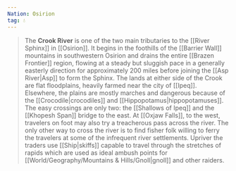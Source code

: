 ```yaml
---
Nation: Osirion
tag: 💧
---
```


> The **Crook River** is one of the two main tributaries to the [[River Sphinx]] in [[Osirion]].  It begins in the foothills of the [[Barrier Wall]] mountains in southwestern Osirion and drains the entire [[Brazen Frontier]] region, flowing at a steady but sluggish pace in a generally easterly direction for approximately 200 miles before joining the [[Asp River|Asp]] to form the Sphinx. The lands at either side of the Crook are flat floodplains, heavily farmed near the city of [[Ipeq]]. Elsewhere, the plains are mostly marches and dangerous because of the [[Crocodile|crocodiles]] and [[Hippopotamus|hippopotamuses]].
> The easy crossings are only two: the [[Shallows of Ipeq]] and the [[Khopesh Span]] bridge to the east. At [[Oxjaw Falls]], to the west, travelers on foot may also try a treacherous pass across the river. The only other way to cross the river is to find fisher folk willing to ferry the travelers at some of the infrequent river settlements. Upriver the traders use [[Ship|skiffs]] capable to travel through the stretches of rapids which are used as ideal ambush points  for [[World/Geography/Mountains & Hills/Gnoll|gnoll]] and other raiders.










